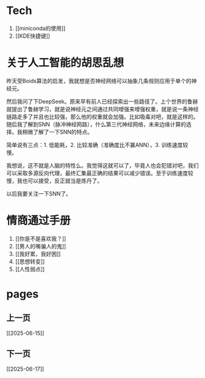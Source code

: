 # Tech
1. [[miniconda的使用]]
2. [[KDE快捷键]]

# 关于人工智能的胡思乱想

昨天受Boids算法的启发，我就想是否神经网络可以抽象几条规则应用于单个的神经元。

然后我问了下DeepSeek。原来早有前人已经探索出一些路径了。上个世界的鲁赫就提出了鲁赫学习，就是说神经元之间通过共同增强来增强权重，就是说一条神经链路走多了并且也比较强，那么他的权重就会加强。比如吸毒对吧，就是这样的。随后我了解到SNN（脉冲神经网路），什么第三代神经网络，未来边缘计算的选择。我稍微了解了一下SNN的特点。

简单说有三点：1. 低能耗，2. 比较准确（准确度比不赢ANN），3. 训练速度较慢。

我想说，这不就是人脑的特性么。我觉得这就可以了，毕竟人也会犯错对吧，我们可以采取多源反向代理，最终汇集最正确的结果可以减少错误。至于训练速度较慢，我也可以接受，反正就当是炼丹了。

以后我要关注一下SNN了。

# 情商通过手册
1. [[你是不是喜欢我？]]
2. [[男人的嘴骗人的鬼]]
3. [[我好累，我好困]]
4. [[思想转变]]
5. [[人性弱点]]

# pages
## 上一页
[[2025-06-15]]
## 下一页
[[2025-06-17]]